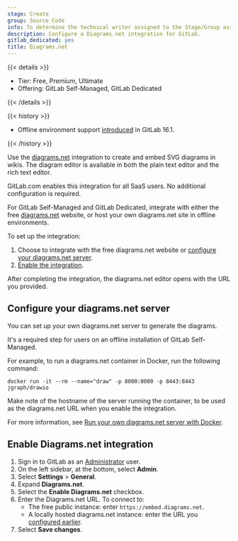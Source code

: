 ```yaml
---
stage: Create
group: Source Code
info: To determine the technical writer assigned to the Stage/Group associated with this page, see https://handbook.gitlab.com/handbook/product/ux/technical-writing/#assignments
description: Configure a Diagrams.net integration for GitLab.
gitlab_dedicated: yes
title: Diagrams.net
---
```


{{< details >}}

- Tier: Free, Premium, Ultimate
- Offering: GitLab Self-Managed, GitLab Dedicated

{{< /details >}}

{{< history >}}

- Offline environment support [introduced](https://gitlab.com/gitlab-org/gitlab/-/merge_requests/116281) in GitLab 16.1.

{{< /history >}}

Use the [diagrams.net](https://www.drawio.com/) integration to create and embed SVG diagrams in wikis.
The diagram editor is available in both the plain text editor and the rich text editor.

GitLab.com enables this integration for all SaaS users. No additional configuration is required.

For GitLab Self-Managed and GitLab Dedicated, integrate with either the free [diagrams.net](https://www.drawio.com/)
website, or host your own diagrams.net site in offline environments.

To set up the integration:

1. Choose to integrate with the free diagrams.net website or
   [configure your diagrams.net server](#configure-your-diagramsnet-server).
1. [Enable the integration](#enable-diagramsnet-integration).

After completing the integration, the diagrams.net editor opens with the URL you provided.

## Configure your diagrams.net server

You can set up your own diagrams.net server to generate the diagrams.

It's a required step for users on an offline installation of GitLab Self-Managed.

For example, to run a diagrams.net container in Docker, run the following command:

```shell
docker run -it --rm --name="draw" -p 8080:8080 -p 8443:8443 jgraph/drawio
```

Make note of the hostname of the server running the container, to be used as the diagrams.net URL
when you enable the integration.

For more information, see [Run your own diagrams.net server with Docker](https://www.drawio.com/blog/diagrams-docker-app).

## Enable Diagrams.net integration

1. Sign in to GitLab as an [Administrator](../../user/permissions.md) user.
1. On the left sidebar, at the bottom, select **Admin**.
1. Select **Settings** > **General**.
1. Expand **Diagrams.net**.
1. Select the **Enable Diagrams.net** checkbox.
1. Enter the Diagrams.net URL. To connect to:
   - The free public instance: enter `https://embed.diagrams.net`.
   - A locally hosted diagrams.net instance: enter the URL you [configured earlier](#configure-your-diagramsnet-server).
1. Select **Save changes**.

